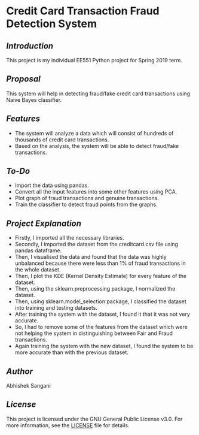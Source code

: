 # Credit Card Transaction Fraud Detection System

## *Introduction*

This project is my individual EE551 Python project for Spring 2019 term.

## *Proposal*

This system will help in detecting fraud/fake credit card transactions using Naive Bayes classifier.

## *Features*

- The system will analyze a data which will consist of hundreds of thousands of credit card transactions.
- Based on the analysis, the system will be able to detect fraud/fake transactions.

## *To-Do*

- Import the data using pandas.
- Convert all the input features into some other features using PCA.
- Plot graph of fraud transactions and genuine transactions.
- Train the classifier to detect fraud points from the graphs.

## *Project Explanation*

- Firstly, I imported all the necessary libraries.
- Secondly, I imported the dataset from the creditcard.csv file using pandas dataframe.
- Then, I visualised the data and found that the data was highly unbalanced because there were less than 1% of fraud transactions in the whole dataset.
- Then, I plot the KDE (Kernel Density Estimate) for every feature of the dataset.
- Then, using the sklearn.preprocessing package, I normalized the dataset.
- Then, using sklearn.model_selection package, I classified the dataset into training and testing datasets.
- After training the system with the dataset, I found it that it was not very accurate.
- So, I had to remove some of the features from the dataset which were not helping the system in distinguishing between Fair and Fraud transactions.
- Again training the system with the new dataset, I found the system to be more accurate than with the previous dataset.

## *Author*

Abhishek Sangani

## *License*

This project is licensed under the GNU General Public License v3.0. For more information, see the [LICENSE](LICENSE.md) file for details.
